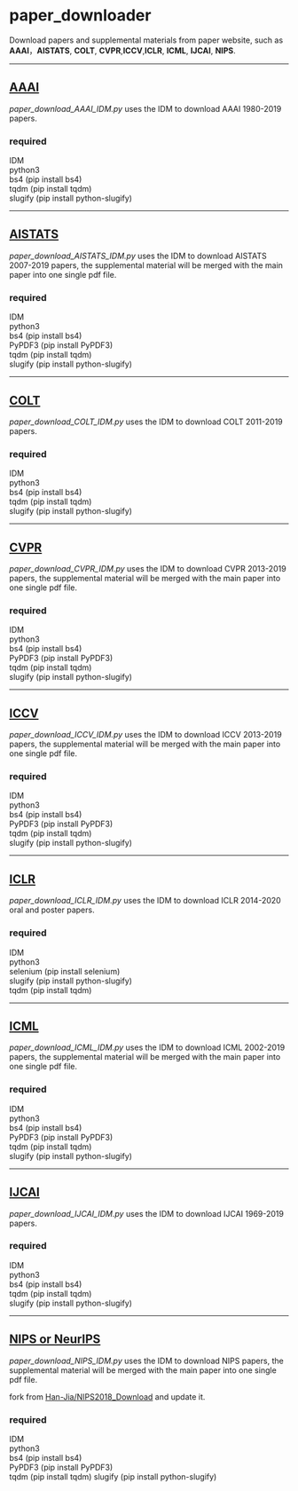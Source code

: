 # paper_downloader

Download papers and supplemental materials from paper website, such as **AAAI**，**AISTATS**, **COLT**, **CVPR**,**ICCV**,**ICLR**, **ICML**, **IJCAI**, **NIPS**.
****

## [AAAI](https://www.aaai.org/Library/AAAI/aaai-library.php)

*paper_download_AAAI_IDM.py* uses the IDM to download AAAI 1980-2019 papers.

### required
IDM  
python3  
bs4 (pip install bs4)  
tqdm (pip install tqdm)    
slugify (pip install python-slugify)    
****
## [AISTATS](https://www.aistats.org/)

*paper_download_AISTATS_IDM.py* uses the IDM to download AISTATS 2007-2019 papers, the supplemental material will be merged with the main paper into one single pdf file.

### required
IDM  
python3  
bs4 (pip install bs4)  
PyPDF3 (pip install PyPDF3)  
tqdm (pip install tqdm)   
slugify (pip install python-slugify)    
****
## [COLT](http://learningtheory.org/colt2020/)

*paper_download_COLT_IDM.py* uses the IDM to download COLT 2011-2019 papers.

### required
IDM  
python3  
bs4 (pip install bs4)  
tqdm (pip install tqdm)    
slugify (pip install python-slugify)   
****
## [CVPR](http://openaccess.thecvf.com/menu.py)

*paper_download_CVPR_IDM.py* uses the IDM to download CVPR 2013-2019 papers, the supplemental material will be merged with the main paper into one single pdf file.

### required
IDM  
python3  
bs4 (pip install bs4)  
PyPDF3 (pip install PyPDF3)  
tqdm (pip install tqdm)   
slugify (pip install python-slugify)   
****
## [ICCV](http://openaccess.thecvf.com/menu.py)

*paper_download_ICCV_IDM.py* uses the IDM to download ICCV 2013-2019 papers, the supplemental material will be merged with the main paper into one single pdf file.

### required
IDM  
python3  
bs4 (pip install bs4)  
PyPDF3 (pip install PyPDF3)  
tqdm (pip install tqdm)   
slugify (pip install python-slugify)   
****
## [ICLR](https://iclr.cc/)

*paper_download_ICLR_IDM.py* uses the IDM to download ICLR 2014-2020 oral and poster papers.

### required
IDM  
python3  
selenium (pip install selenium)  
slugify (pip install python-slugify)   
tqdm (pip install tqdm)
****
## [ICML](https://icml.cc/)

*paper_download_ICML_IDM.py* uses the IDM to download ICML 2002-2019 papers, the supplemental material will be merged with the main paper into one single pdf file.

### required
IDM  
python3  
bs4 (pip install bs4)  
PyPDF3 (pip install PyPDF3)  
tqdm (pip install tqdm)   
slugify (pip install python-slugify)   
****
## [IJCAI](https://www.ijcai.org/)

*paper_download_IJCAI_IDM.py* uses the IDM to download IJCAI 1969-2019 papers.

### required
IDM  
python3  
bs4 (pip install bs4)  
tqdm (pip install tqdm)   
slugify (pip install python-slugify)  
****
## [NIPS or NeurIPS](https://nips.cc/)

*paper_download_NIPS_IDM.py* uses the IDM to download NIPS papers, the supplemental material will be merged with the main paper into one single pdf file.

fork from [Han-Jia/NIPS2018_Download](https://github.com/Han-Jia/NIPS2018_Download) and update it.

### required 
IDM  
python3  
bs4 (pip install bs4)  
PyPDF3 (pip install PyPDF3)  
tqdm (pip install tqdm)
slugify (pip install python-slugify) 
